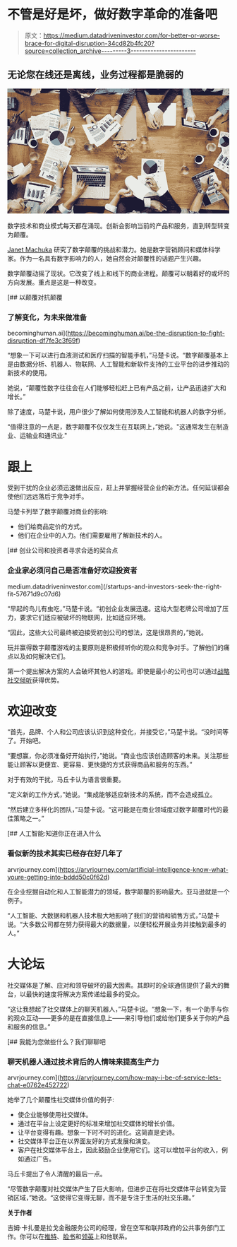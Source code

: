 # 不管是好是坏，做好数字革命的准备吧

> 原文：<https://medium.datadriveninvestor.com/for-better-or-worse-brace-for-digital-disruption-34cd82b4fc20?source=collection_archive---------3----------------------->

## 无论您在线还是离线，业务过程都是脆弱的

![](img/31e9288e480c2a88bfaaae8ef280333a.png)

数字技术和商业模式每天都在涌现。创新会影响当前的产品和服务，直到转型转变为颠覆。

[Janet Machuka](https://twitter.com/janetmachuka_) 研究了数字颠覆的挑战和潜力。她是数字营销顾问和媒体科学家。作为一名具有数字影响力的人，她自然会对颠覆性的话题产生兴趣。

数字颠覆动摇了现状。它改变了线上和线下的商业进程。颠覆可以朝着好的或坏的方向发展。重点是这是一种改变。

[](https://becominghuman.ai/be-the-disruption-to-fight-disruption-df7fe3c3f69f) [## 以颠覆对抗颠覆

### 了解变化，为未来做准备

becominghuman.ai](https://becominghuman.ai/be-the-disruption-to-fight-disruption-df7fe3c3f69f) 

“想象一下可以进行血液测试和医疗扫描的智能手机，”马楚卡说。“数字颠覆基本上是由数据分析、机器人、物联网、人工智能和新软件支持的工业平台的进步推动的新技术的使用。

她说，“颠覆性数字往往会在人们能够轻松赶上已有产品之前，让产品迅速扩大和增长。”

除了速度，马楚卡说，用户很少了解如何使用涉及人工智能和机器人的数字分析。

“值得注意的一点是，数字颠覆不仅仅发生在互联网上，”她说。"这通常发生在制造业、运输业和通讯业."

# 跟上

受到干扰的企业必须迅速做出反应，赶上并掌握经营企业的新方法。任何延误都会使他们远远落后于竞争对手。

马楚卡列举了数字颠覆对商业的影响:

*   他们给商品定价的方式。
*   他们在企业中的人力。他们需要雇用了解新技术的人。

[](/startups-and-investors-seek-the-right-fit-57671d9c07d6) [## 创业公司和投资者寻求合适的契合点

### 企业家必须问自己是否准备好欢迎投资者

medium.datadriveninvestor.com](/startups-and-investors-seek-the-right-fit-57671d9c07d6) 

“早起的鸟儿有虫吃，”马楚卡说。“初创企业发展迅速。这给大型老牌公司增加了压力，要求它们适应被破坏的物联网，比如适应环境。

“因此，这些大公司最终被迫接受初创公司的想法，这是很昂贵的，”她说。

玩并赢得数字颠覆游戏的主要原则是积极倾听你的观众和竞争对手。了解他们的痛点以及如何解决它们。

第一个提出解决方案的人会破坏其他人的游戏。即使是最小的公司也可以通过[战略社交倾听](https://medium.com/datadriveninvestor/strategic-social-listening-is-real-life-90c8a07b7c3f?source=friends_link&sk=d2e8aa4948fc21652656dda320f89ac5)获得优势。

# 欢迎改变

“首先，品牌、个人和公司应该认识到这种变化，并接受它，”马楚卡说。“没时间等了。开始吧。

“要想赢，你必须准备好开始执行，”她说。“商业也应该创造顾客的未来。关注那些能让顾客以更便宜、更容易、更快捷的方式获得商品和服务的东西。”

对于有效的干扰，马丘卡认为语言很重要。

“定义新的工作方式，”她说。“集成能够适应新技术的系统，而不会造成孤立。

“然后建立多样化的团队，”马楚卡说。“这可能是在商业领域度过数字颠覆时代的最佳策略之一。”

[](https://arvrjourney.com/artificial-intelligence-know-what-youre-getting-into-bddd50c0f62d) [## 人工智能:知道你正在进入什么

### 看似新的技术其实已经存在好几年了

arvrjourney.com](https://arvrjourney.com/artificial-intelligence-know-what-youre-getting-into-bddd50c0f62d) 

在企业挖掘自动化和人工智能潜力的领域，数字颠覆的影响最大。亚马逊就是一个例子。

“人工智能、大数据和机器人技术极大地影响了我们的营销和销售方式，”马楚卡说。“大多数公司都在努力获得最大的数据量，以便轻松开展业务并接触到最多的人。”

# 大论坛

社交媒体是了解、应对和领导破坏的最大因素。其即时的全球通信提供了最大的舞台，以最快的速度将解决方案传递给最多的受众。

“这让我想起了社交媒体上的聊天机器人，”马楚卡说。“想象一下，有一个助手与你的观众互动——更多的是在直接信息上——来引导他们或给他们更多关于你的产品和服务的信息。”

[](https://arvrjourney.com/how-may-i-be-of-service-lets-chat-e0762e452722) [## 我能为您做些什么？我们聊聊吧

### 聊天机器人通过技术背后的人情味来提高生产力

arvrjourney.com](https://arvrjourney.com/how-may-i-be-of-service-lets-chat-e0762e452722) 

她举了几个颠覆性社交媒体价值的例子:

*   使企业能够使用社交媒体。
*   通过在平台上设定更好的标准来增加社交媒体的增长价值。
*   让平台变得有趣。想象一下时不时的进化。这简直是史诗。
*   社交媒体平台正在以界面友好的方式发展和演变。
*   客户在社交媒体平台上，因此鼓励企业使用它们。这可以增加平台的收入，例如通过广告。

马丘卡提出了令人清醒的最后一点。

“尽管数字颠覆对社交媒体产生了巨大影响，但进步正在将社交媒体平台转变为营销区域，”她说。“这使得它变得无聊，而不是专注于生活的社交乐趣。”

**关于作者**

吉姆·卡扎曼是拉戈金融服务公司的经理，曾在空军和联邦政府的公共事务部门工作。你可以在[推特](https://twitter.com/JKatzaman)、[脸书](https://www.facebook.com/jim.katzaman)和[领英](https://www.linkedin.com/in/jim-katzaman-33641b21/)上和他联系。